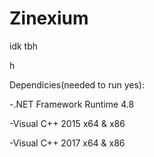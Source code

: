 # Zinexium
idk tbh

h

Dependicies(needed to run yes):

-.NET Framework Runtime 4.8

-Visual C++ 2015 x64 & x86

-Visual C++ 2017 x64 & x86
